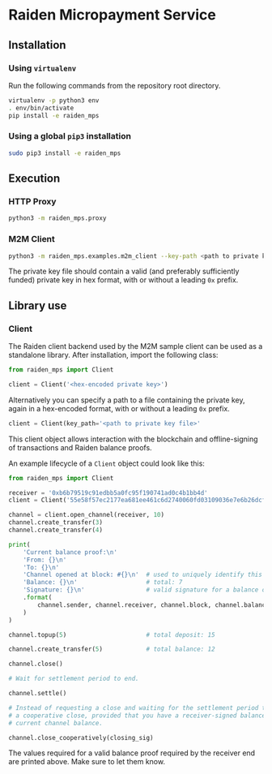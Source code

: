 # Raiden Micropayment Service

## Installation

### Using `virtualenv`

Run the following commands from the repository root directory.

```bash
virtualenv -p python3 env
. env/bin/activate
pip install -e raiden_mps
```

### Using a global `pip3` installation

```bash
sudo pip3 install -e raiden_mps
```

## Execution

### HTTP Proxy
```bash
python3 -m raiden_mps.proxy 
```

### M2M Client
```bash
python3 -m raiden_mps.examples.m2m_client --key-path <path to private key file>
```

The private key file should contain a valid (and preferably sufficiently funded) private key in hex format, with or without a leading `0x` prefix.

## Library use

### Client
The Raiden client backend used by the M2M sample client can be used as a standalone library. After installation, import the following class:
```python
from raiden_mps import Client

client = Client('<hex-encoded private key>')
```

Alternatively you can specify a path to a file containing the private key, again in a hex-encoded format, with or without a leading `0x` prefix.
```python
client = Client(key_path='<path to private key file>'
```

This client object allows interaction with the blockchain and offline-signing of transactions and Raiden balance proofs.

An example lifecycle of a `Client` object could look like this:

```python
from raiden_mps import Client

receiver = '0xb6b79519c91edbb5a0fc95f190741ad0c4b1bb4d'
client = Client('55e58f57ec2177ea681ee461c6d2740060fd03109036e7e6b26dcf0d16a28169')

channel = client.open_channel(receiver, 10)
channel.create_transfer(3)
channel.create_transfer(4)

print(
    'Current balance proof:\n'
    'From: {}\n'
    'To: {}\n'
    'Channel opened at block: #{}\n'  # used to uniquely identify this channel
    'Balance: {}\n'                   # total: 7
    'Signature: {}\n'                 # valid signature for a balance of 7 on this channel
    .format(
        channel.sender, channel.receiver, channel.block, channel.balance, channel.balance_sig
    )
)

channel.topup(5)                      # total deposit: 15

channel.create_transfer(5)            # total balance: 12

channel.close()

# Wait for settlement period to end.

channel.settle()

# Instead of requesting a close and waiting for the settlement period to end, you can also perform
# a cooperative close, provided that you have a receiver-signed balance proof that matches your
# current channel balance.

channel.close_cooperatively(closing_sig)
```

The values required for a valid balance proof required by the receiver end are printed above. Make sure to let them know.
